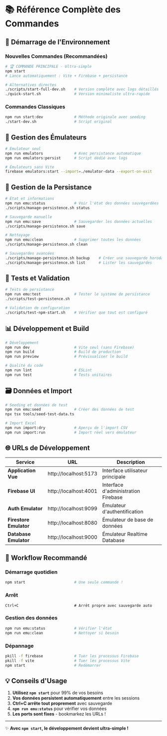 # 📚 Référence Complète des Commandes

## 🚀 Démarrage de l'Environnement

### Nouvelles Commandes (Recommandées)

```bash
# 🏆 COMMANDE PRINCIPALE - Ultra-simple
npm start
# Lance automatiquement : Vite + Firebase + persistance

# Alternatives directes
./scripts/start-full-dev.sh    # Version complète avec logs détaillés
./quick-start.sh               # Version minimaliste ultra-rapide
```

### Commandes Classiques

```bash
npm run start:dev              # Méthode originale avec seeding
./start-dev.sh                 # Script original
```

## 🔧 Gestion des Émulateurs

```bash
# Émulateur seul
npm run emulators              # Avec persistance automatique
npm run emulators:persist      # Script dédié avec logs

# Émulateurs sans Vite
firebase emulators:start --import=./emulator-data --export-on-exit
```

## 💾 Gestion de la Persistance

```bash
# État et informations
npm run emu:status             # Voir l'état des données sauvegardées
./scripts/manage-persistence.sh status

# Sauvegarde manuelle
npm run emu:save               # Sauvegarder les données actuelles
./scripts/manage-persistence.sh save

# Nettoyage
npm run emu:clean              # Supprimer toutes les données
./scripts/manage-persistence.sh clean

# Sauvegardes avancées
./scripts/manage-persistence.sh backup    # Créer une sauvegarde horodatée
./scripts/manage-persistence.sh list      # Lister les sauvegardes
```

## 🧪 Tests et Validation

```bash
# Tests de persistance
npm run emu:test               # Tester le système de persistance
./scripts/test-persistence.sh

# Validation de configuration
./scripts/test-npm-start.sh    # Vérifier que tout est configuré
```

## 📊 Développement et Build

```bash
# Développement
npm run dev                    # Vite seul (sans Firebase)
npm run build                  # Build de production
npm run preview                # Prévisualiser le build

# Qualité du code
npm run lint                   # ESLint
npm run test                   # Tests unitaires
```

## 🗃️ Données et Import

```bash
# Seeding et données de test
npm run emu:seed               # Créer des données de test
npx tsx tools/seed-test-data.ts

# Import Excel
npm run import:dry             # Aperçu de l'import CSV
npm run import:run             # Import réel vers émulateur
```

## 🌐 URLs de Développement

| Service | URL | Description |
|---------|-----|-------------|
| **Application Vue** | http://localhost:5173 | Interface utilisateur principale |
| **Firebase UI** | http://localhost:4001 | Interface d'administration Firebase |
| **Auth Emulator** | http://localhost:9099 | Émulateur d'authentification |
| **Firestore Emulator** | http://localhost:8080 | Émulateur de base de données |
| **Database Emulator** | http://localhost:9000 | Émulateur Realtime Database |

## 🔄 Workflow Recommandé

### Démarrage quotidien
```bash
npm start                      # Une seule commande !
```

### Arrêt
```
Ctrl+C                         # Arrêt propre avec sauvegarde auto
```

### Gestion des données
```bash
npm run emu:status             # Vérifier l'état
npm run emu:clean              # Nettoyer si besoin
```

### Dépannage
```bash
pkill -f firebase              # Tuer les processus Firebase
pkill -f vite                  # Tuer les processus Vite
npm start                      # Redémarrer
```

## 💡 Conseils d'Usage

1. **Utilisez `npm start`** pour 99% de vos besoins
2. **Vos données persistent automatiquement** entre les sessions
3. **Ctrl+C arrête tout proprement** avec sauvegarde
4. **`npm run emu:status`** pour vérifier vos données
5. **Les ports sont fixes** - bookmarkez les URLs !

---

✨ **Avec `npm start`, le développement devient ultra-simple !**
